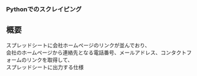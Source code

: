 ### Pythonでのスクレイピング

## 概要
スプレッドシートに会社ホームページのリンクが並んでおり、　<br>
会社のホームページから連絡先となる電話番号、メールアドレス、コンタクトフォームのリンクを取得して、<br>
スプレッドシートに出力する仕様
